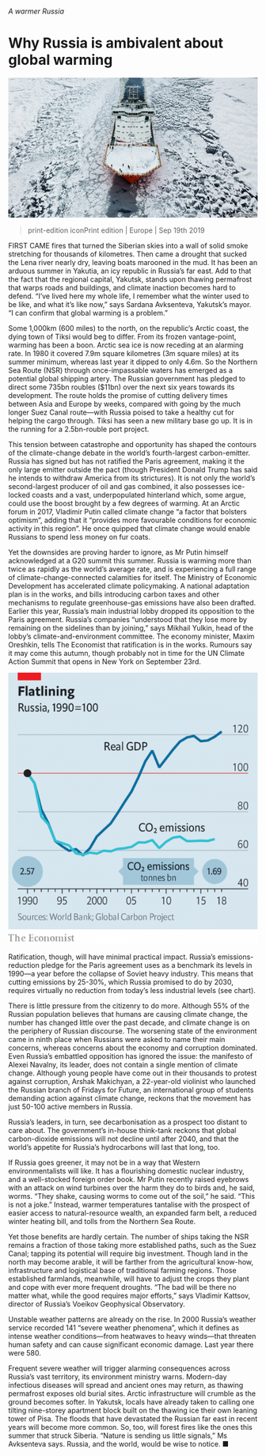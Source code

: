 ###### A warmer Russia

# Why Russia is ambivalent about global warming 

![image](images/20190914_eup508.jpg) 

> print-edition iconPrint edition | Europe | Sep 19th 2019 

FIRST CAME fires that turned the Siberian skies into a wall of solid smoke stretching for thousands of kilometres. Then came a drought that sucked the Lena river nearly dry, leaving boats marooned in the mud. It has been an arduous summer in Yakutia, an icy republic in Russia’s far east. Add to that the fact that the regional capital, Yakutsk, stands upon thawing permafrost that warps roads and buildings, and climate inaction becomes hard to defend. “I’ve lived here my whole life, I remember what the winter used to be like, and what it’s like now,” says Sardana Avksenteva, Yakutsk’s mayor. “I can confirm that global warming is a problem.” 

Some 1,000km (600 miles) to the north, on the republic’s Arctic coast, the dying town of Tiksi would beg to differ. From its frozen vantage-point, warming has been a boon. Arctic sea ice is now receding at an alarming rate. In 1980 it covered 7.9m square kilometres (3m square miles) at its summer minimum, whereas last year it dipped to only 4.6m. So the Northern Sea Route (NSR) through once-impassable waters has emerged as a potential global shipping artery. The Russian government has pledged to direct some 735bn roubles ($11bn) over the next six years towards its development. The route holds the promise of cutting delivery times between Asia and Europe by weeks, compared with going by the much longer Suez Canal route—with Russia poised to take a healthy cut for helping the cargo through. Tiksi has seen a new military base go up. It is in the running for a 2.5bn-rouble port project. 

This tension between catastrophe and opportunity has shaped the contours of the climate-change debate in the world’s fourth-largest carbon-emitter. Russia has signed but has not ratified the Paris agreement, making it the only large emitter outside the pact (though President Donald Trump has said he intends to withdraw America from its strictures). It is not only the world’s second-largest producer of oil and gas combined, it also possesses ice-locked coasts and a vast, underpopulated hinterland which, some argue, could use the boost brought by a few degrees of warming. At an Arctic forum in 2017, Vladimir Putin called climate change “a factor that bolsters optimism”, adding that it “provides more favourable conditions for economic activity in this region”. He once quipped that climate change would enable Russians to spend less money on fur coats. 

Yet the downsides are proving harder to ignore, as Mr Putin himself acknowledged at a G20 summit this summer. Russia is warming more than twice as rapidly as the world’s average rate, and is experiencing a full range of climate-change-connected calamities for itself. The Ministry of Economic Development has accelerated climate policymaking. A national adaptation plan is in the works, and bills introducing carbon taxes and other mechanisms to regulate greenhouse-gas emissions have also been drafted. Earlier this year, Russia’s main industrial lobby dropped its opposition to the Paris agreement. Russia’s companies “understood that they lose more by remaining on the sidelines than by joining,” says Mikhail Yulkin, head of the lobby’s climate-and-environment committee. The economy minister, Maxim Oreshkin, tells The Economist that ratification is in the works. Rumours say it may come this autumn, though probably not in time for the UN Climate Action Summit that opens in New York on September 23rd. 

![image](images/20190921_euc734.png) 

Ratification, though, will have minimal practical impact. Russia’s emissions-reduction pledge for the Paris agreement uses as a benchmark its levels in 1990—a year before the collapse of Soviet heavy industry. This means that cutting emissions by 25-30%, which Russia promised to do by 2030, requires virtually no reduction from today’s less industrial levels (see chart). 

There is little pressure from the citizenry to do more. Although 55% of the Russian population believes that humans are causing climate change, the number has changed little over the past decade, and climate change is on the periphery of Russian discourse. The worsening state of the environment came in ninth place when Russians were asked to name their main concerns, whereas concerns about the economy and corruption dominated. Even Russia’s embattled opposition has ignored the issue: the manifesto of Alexei Navalny, its leader, does not contain a single mention of climate change. Although young people have come out in their thousands to protest against corruption, Arshak Makichyan, a 22-year-old violinist who launched the Russian branch of Fridays for Future, an international group of students demanding action against climate change, reckons that the movement has just 50-100 active members in Russia. 

Russia’s leaders, in turn, see decarbonisation as a prospect too distant to care about. The government’s in-house think-tank reckons that global carbon-dioxide emissions will not decline until after 2040, and that the world’s appetite for Russia’s hydrocarbons will last that long, too. 

If Russia goes greener, it may not be in a way that Western environmentalists will like. It has a flourishing domestic nuclear industry, and a well-stocked foreign order book. Mr Putin recently raised eyebrows with an attack on wind turbines over the harm they do to birds and, he said, worms. “They shake, causing worms to come out of the soil,” he said. “This is not a joke.” Instead, warmer temperatures tantalise with the prospect of easier access to natural-resource wealth, an expanded farm belt, a reduced winter heating bill, and tolls from the Northern Sea Route. 

Yet those benefits are hardly certain. The number of ships taking the NSR remains a fraction of those taking more established paths, such as the Suez Canal; tapping its potential will require big investment. Though land in the north may become arable, it will be farther from the agricultural know-how, infrastructure and logistical base of traditional farming regions. Those established farmlands, meanwhile, will have to adjust the crops they plant and cope with ever more frequent droughts. “The bad will be there no matter what, while the good requires major efforts,” says Vladimir Kattsov, director of Russia’s Voeikov Geophysical Observatory. 

Unstable weather patterns are already on the rise. In 2000 Russia’s weather service recorded 141 “severe weather phenomena”, which it defines as intense weather conditions—from heatwaves to heavy winds—that threaten human safety and can cause significant economic damage. Last year there were 580. 

Frequent severe weather will trigger alarming consequences across Russia’s vast territory, its environment ministry warns. Modern-day infectious diseases will spread and ancient ones may return, as thawing permafrost exposes old burial sites. Arctic infrastructure will crumble as the ground becomes softer. In Yakutsk, locals have already taken to calling one tilting nine-storey apartment block built on the thawing ice their own leaning tower of Pisa. The floods that have devastated the Russian far east in recent years will become more common. So, too, will forest fires like the ones this summer that struck Siberia. “Nature is sending us little signals,” Ms Avksenteva says. Russia, and the world, would be wise to notice. ■ 

